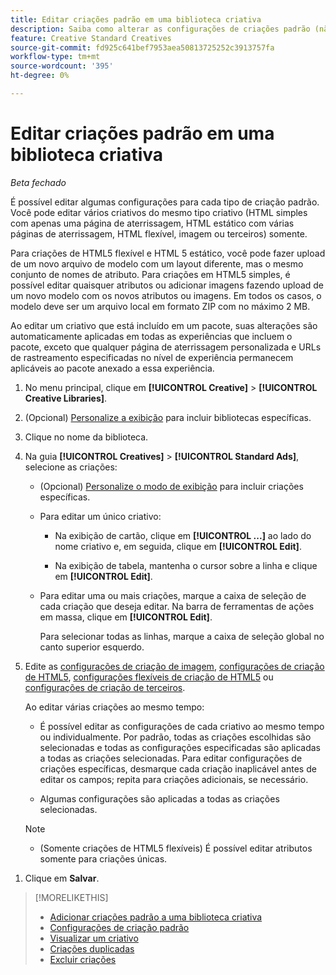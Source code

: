 ```yaml
---
title: Editar criações padrão em uma biblioteca criativa
description: Saiba como alterar as configurações de criações padrão (não dinâmicas) em uma biblioteca criativa.
feature: Creative Standard Creatives
source-git-commit: fd925c641bef7953aea50813725252c3913757fa
workflow-type: tm+mt
source-wordcount: '395'
ht-degree: 0%

---
```


# Editar criações padrão em uma biblioteca criativa

*Beta fechado*

É possível editar algumas configurações para cada tipo de criação padrão. Você pode editar vários <!-- or creative variations --> criativos do mesmo tipo criativo (HTML simples com apenas uma página de aterrissagem, HTML estático com várias páginas de aterrissagem, HTML flexível, imagem ou terceiros<!-- , or dynamic -->) somente.

Para criações de HTML5 flexível e HTML 5 estático, você pode fazer upload de um novo arquivo de modelo com um layout diferente, mas o mesmo conjunto de nomes de atributo. Para criações em HTML5 simples, é possível editar quaisquer atributos ou adicionar imagens fazendo upload de um novo modelo com os novos atributos ou imagens. Em todos os casos, o modelo deve ser um arquivo local em formato ZIP com no máximo 2 MB.

Ao editar um <!-- or creative variation --> criativo que está incluído em um pacote, suas alterações são automaticamente aplicadas em todas as experiências que incluem o pacote, exceto que qualquer página de aterrissagem personalizada e URLs de rastreamento especificadas no nível de experiência permanecem aplicáveis ao pacote anexado a essa experiência.

1. No menu principal, clique em **[!UICONTROL Creative]** > **[!UICONTROL Creative Libraries]**.

1. (Opcional) [Personalize a exibição](/help/creative/introduction/customize-data-views.md) para incluir bibliotecas específicas.

1. Clique no nome da biblioteca.

1. Na guia **[!UICONTROL Creatives]** > **[!UICONTROL Standard Ads]**, selecione as criações:

   * (Opcional) [Personalize o modo de exibição](/help/creative/introduction/customize-data-views.md) para incluir criações específicas.

   * Para editar um único criativo:

      * Na exibição de cartão, clique em **[!UICONTROL ...]** ao lado do nome criativo e, em seguida, clique em **[!UICONTROL Edit]**.

      * Na exibição de tabela, mantenha o cursor sobre a linha e clique em **[!UICONTROL Edit]**.

   * Para editar uma ou mais criações, marque a caixa de seleção de cada criação que deseja editar. Na barra de ferramentas de ações em massa, clique em **[!UICONTROL Edit]**.

     Para selecionar todas as linhas, marque a caixa de seleção global no canto superior esquerdo.

1. Edite as [configurações de criação de imagem](/help/creative/creative-libraries/creative-settings-standard.md#creative-settings-image), [configurações de criação de HTML5](/help/creative/creative-libraries/creative-settings-standard.md#creative-settings-html5), [configurações flexíveis de criação de HTML5](/help/creative/creative-libraries/creative-settings-standard.md#creative-settings-flexible-html5) ou [configurações de criação de terceiros](/help/creative/creative-libraries/creative-settings-standard.md#creative-settings-third-party). <!-- , or [dynamic creative settings](/help/creative/creative-libraries/creative-settings-dynamic.md) -->

   Ao editar várias criações ao mesmo tempo:

   * É possível editar as configurações de cada criativo ao mesmo tempo ou individualmente. Por padrão, todas as criações escolhidas são selecionadas e todas as configurações especificadas são aplicadas a todas as criações selecionadas. Para editar configurações de criações específicas, desmarque cada criação inaplicável antes de editar os campos; repita para criações adicionais, se necessário.

   * Algumas configurações são aplicadas a todas as criações selecionadas.

   >[!NOTE]
   >
   >* (Somente criações de HTML5 flexíveis) É possível editar atributos somente para criações únicas.<!-- Also, when you update the template for a parent creative with child variations, the variations are updated with any changes to the template layout, but the attribute values for the variation aren't changed. -->

<!-- Not there as of 1/16/25. If we do add it, verify the applicable ad types:   
1. (Flexible HTML5 [or third-party should be possible, but not so] creatives; optional) Once you've made your changes, click ![]() to preview the new creative. 
-->

1. Clique em **Salvar**.

<!-- Not there as of 1/16/25. If we do add it, add back in:
1. (Flexible HTML5 or third-party creatives; optional) Regenerate the thumbnail within the table view or cards view if the change isn't visible immediately.
-->

>[!MORELIKETHIS]
>
>* [Adicionar criações padrão a uma biblioteca criativa](creative-add-standard.md)
>* [Configurações de criação padrão](/help/creative/creative-libraries/creative-settings-standard.md)
>* [Visualizar um criativo](/help/creative/creative-libraries/creative-preview.md)
>* [Criações duplicadas](/help/creative/creative-libraries/creative-duplicate.md)
>* [Excluir criações](/help/creative/creative-libraries/creative-delete.md)
